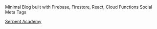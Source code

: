 <p>Minimal Blog built with Firebase, Firestore, React, Cloud Functions Social Meta Tags</p>
<a href ="https://serpent.academy">Serpent Academy</a>